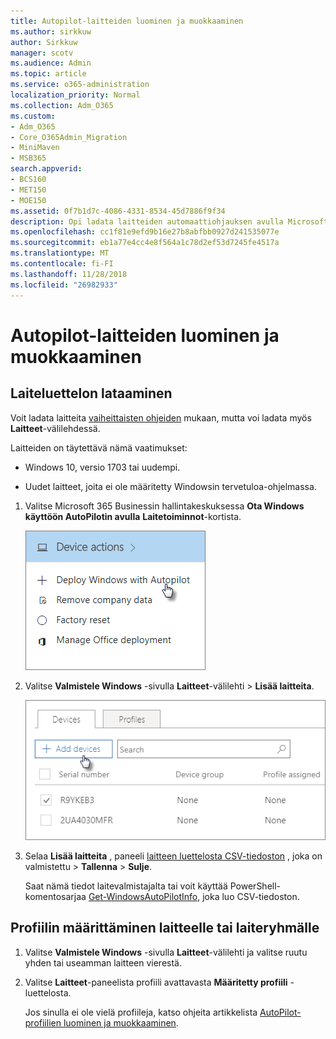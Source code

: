 ```yaml
---
title: Autopilot-laitteiden luominen ja muokkaaminen
ms.author: sirkkuw
author: Sirkkuw
manager: scotv
ms.audience: Admin
ms.topic: article
ms.service: o365-administration
localization_priority: Normal
ms.collection: Adm_O365
ms.custom:
- Adm_O365
- Core_O365Admin_Migration
- MiniMaven
- MSB365
search.appverid:
- BCS160
- MET150
- MOE150
ms.assetid: 0f7b1d7c-4086-4331-8534-45d7886f9f34
description: Opi ladata laitteiden automaattiohjauksen avulla Microsoft Business-365. Voit määrittää profiilin laitteen tai laitteiden ryhmä.
ms.openlocfilehash: cc1f81e9efd9b16e27b8abfbb0927d241535077e
ms.sourcegitcommit: eb1a77e4cc4e8f564a1c78d2ef53d7245fe4517a
ms.translationtype: MT
ms.contentlocale: fi-FI
ms.lasthandoff: 11/28/2018
ms.locfileid: "26982933"
---
```

# <a name="create-and-edit-autopilot-devices"></a>Autopilot-laitteiden luominen ja muokkaaminen

## <a name="upload-a-list-of-devices"></a>Laiteluettelon lataaminen

Voit ladata laitteita [vaiheittaisten ohjeiden](add-autopilot-devices-and-profile.md) mukaan, mutta voi ladata myös **Laitteet**-välilehdessä. 
  
Laitteiden on täytettävä nämä vaatimukset:
  
- Windows 10, versio 1703 tai uudempi.
    
- Uudet laitteet, joita ei ole määritetty Windowsin tervetuloa-ohjelmassa.
    
1. Valitse Microsoft 365 Businessin hallintakeskuksessa **Ota Windows käyttöön AutoPilotin avulla** **Laitetoiminnot**-kortista. 
    
    ![On the Device actions card, choose Deploy Windows with Autopilot.](media/160d5c2a-11a8-48f9-a8aa-70f084b85448.png)
  
2. Valitse **Valmistele Windows** -sivulla **Laitteet**-välilehti \> **Lisää laitteita**.
    
    ![In the Devices tab, choose Add devices.](media/6ba81e22-c873-40ad-8a72-ce64d15ea6ba.png)
  
3. Selaa **Lisää laitteita** , paneeli [laitteen luettelosta CSV-tiedoston](https://support.office.com/article/932e3676-2491-49f0-9177-d893d2f5276e) , joka on valmistettu \> **Tallenna** \> **Sulje**.
    
    Saat nämä tiedot laitevalmistajalta tai voit käyttää PowerShell-komentosarjaa [Get-WindowsAutoPilotInfo](https://www.powershellgallery.com/packages/Get-WindowsAutoPilotInfo), joka luo CSV-tiedoston. 
    
## <a name="assign-a-profile-to-a-device-or-a-group-of-devices"></a>Profiilin määrittäminen laitteelle tai laiteryhmälle

1. Valitse **Valmistele Windows** -sivulla **Laitteet**-välilehti ja valitse ruutu yhden tai useamman laitteen vierestä. 
    
2. Valitse **Laitteet**-paneelista profiili avattavasta **Määritetty profiili** -luettelosta. 
    
    Jos sinulla ei ole vielä profiileja, katso ohjeita artikkelista [AutoPilot-profiilien luominen ja muokkaaminen](create-and-edit-autopilot-profiles.md). 
    
